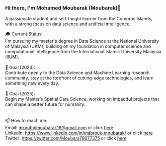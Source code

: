 ### Hi there, I'm Mohamed Moubarak (Moubarak)👋
A passionate student and self-taught learner from the Comoros Islands, with a strong focus on data science and artificial intelligence.



🎓 Current Status:<br>I'm pursuing my master's degree in Data Science at the National University of Malaysia (UKM), building on my foundation in computer science and computational intelligence from the International Islamic University Malaysia (IIUM).<br><br>
🎯 Goal (2024):<br>Contribute openly to the Data Science and Machine Learning research community, stay at the forefront of cutting-edge technologies, and learn something new every day.<br><br>
🎯 Goal (2025):<br>Begin my Master’s Spatial Data Science, working on impactful projects that can shape a better future for humanity.<br><br><br>
📫 How to reach me:<br>
Email: mkouboimoubarak18@gmail.com or click [here](mkouboimoubarak18@gmail.com)<br>
LinkedIn: https://www.linkedin.com/in/mabrouk-moubarak/ or click [here](https://www.linkedin.com/in/mabrouk-moubarak/)<br>
Twitter: https://twitter.com/Moubara79677375 or click [here](https://twitter.com/Moubara79677375)

